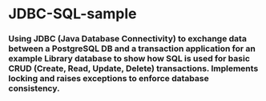 # JDBC-SQL-sample

###  Using JDBC (Java Database Connectivity) to exchange data between a PostgreSQL DB and a transaction application for an example Library database to show how SQL is used for basic CRUD (Create, Read, Update, Delete) transactions. Implements locking and raises exceptions to enforce database consistency.